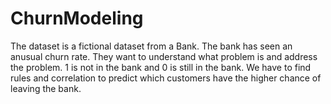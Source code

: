 # ChurnModeling

The dataset is a fictional dataset from a Bank. The bank has seen an anusual churn rate. They want to understand what problem is and address the problem. 1 is not in the bank and 0 is still in the bank. We have to find rules and correlation to predict which customers have the higher chance of leaving the bank.
